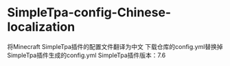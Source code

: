 # SimpleTpa-config-Chinese-localization
将Minecraft SimpleTpa插件的配置文件翻译为中文
下载仓库的config.yml替换掉SimpleTpa插件生成的config.yml
SimpleTpa插件版本：7.6
